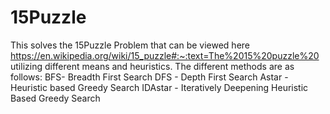 # 15Puzzle
This solves the 15Puzzle Problem that can be viewed here https://en.wikipedia.org/wiki/15_puzzle#:~:text=The%2015%20puzzle%20 utilizing different means and heuristics. The different methods are as follows:
BFS- Breadth First Search
DFS - Depth First Search
Astar - Heuristic based Greedy Search
IDAstar - Iteratively Deepening Heuristic Based Greedy Search
